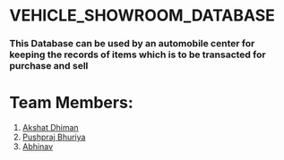 # VEHICLE_SHOWROOM_DATABASE
<h3>
This Database can be used by an automobile center for
keeping the records of items which is to be transacted for 
purchase and sell
</h3>

# Team Members: 
<ol>
    <li><a href="">Akshat Dhiman</a> 
    <li><a href="">Pushpraj Bhuriya</a> 
    <li><a href="">Abhinav</a> 
</ol>  


